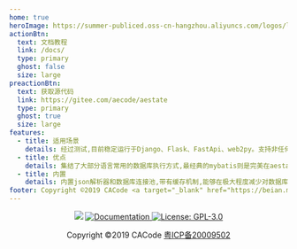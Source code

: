 ```yaml
---
home: true
heroImage: https://summer-publiced.oss-cn-hangzhou.aliyuncs.com/logos/logo_frame.png
actionBtn:
  text: 文档教程
  link: /docs/
  type: primary
  ghost: false
  size: large
preactionBtn:
  text: 获取源代码
  link: https://gitee.com/aecode/aestate
  type: primary
  ghost: true
  size: large
features:
  - title: 适用场景
    details: 经过测试,目前稳定运行于Django、Flask、FastApi、web2py。支持非任何架构的原生python,可通过任何形式使用。不局限于已创建的对象,可动态加载数据库和数据表
  - title: 优点
    details: 集结了大部分语言常用的数据库执行方式,最经典的mybatis则是完美在aestate复刻,spring家族也在aestate得到体现
  - title: 内置
    details: 内置json解析器和数据库连接池,带有缓存机制,能够在极大程度减少对数据库的压力。
footer: Copyright ©2019 CACode <a target="_blank" href="https://beian.miit.gov.cn/">粤ICP备：20009502</a>
---
```


<p align="center">
  <img src="https://img.shields.io/badge/python-%3E%3D%203.6-blue.svg" />
  <a href="https://doc.cacode.ren" target="_blank">
    <img alt="Documentation" src="https://img.shields.io/badge/documentation-yes-brightgreen.svg" target="_blank" />
  </a>
  <a href="https://gitee.com/aecode/aestate/blob/main/LICENSE">
    <img alt="License: GPL-3.0" src="https://img.shields.io/badge/License-Apache--2.0-yellow" target="_blank" />
  </a>
</p>
<p style="text-align:center;">Copyright ©2019 CACode
                    <a rel="nofollow" target="_blank" href="http://beian.miit.gov.cn/">粤ICP备20009502</a>
                </p>
